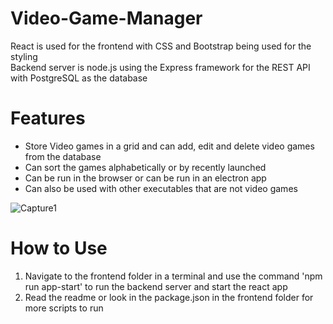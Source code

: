 # Video-Game-Manager
React is used for the frontend with CSS and Bootstrap being used for the styling\
Backend server is node.js using the Express framework for the REST API with PostgreSQL as the database

# Features
* Store Video games in a grid and can add, edit and delete video games from the database
* Can sort the games alphabetically or by recently launched
* Can be run in the browser or can be run in an electron app
* Can also be used with other executables that are not video games

![Capture1](https://github.com/Justy2245/Video-Game-Manager/assets/134890989/af3a82b1-f444-4310-994e-ef75bb511843)

# How to Use
1. Navigate to the frontend folder in a terminal and use the command 'npm run app-start' to run the backend server and start the react app
2. Read the readme or look in the package.json in the frontend folder for more scripts to run
